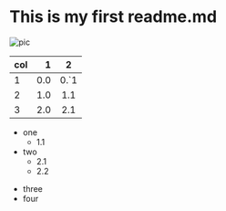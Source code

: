 #  This is my first readme.md
![pic](https://w.wallhaven.cc/full/rd/wallhaven-rddgwm.jpg"Wallpaper")

| col      |    1 | 2  |
| :-------- | --------:| :--: |
| 1  | 0.0 |  0.`1   |
| 2     |   1.0 |  1.1  |
|  3    |    2.0 | 2.1  |

* one
  * 1.1
* two
  * 2.1
  * 2.2
+ three
+ four
